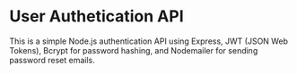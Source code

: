 # User Authetication API
 This is a simple Node.js authentication API using Express, JWT (JSON Web Tokens), Bcrypt for password hashing, and Nodemailer for sending password reset emails.
